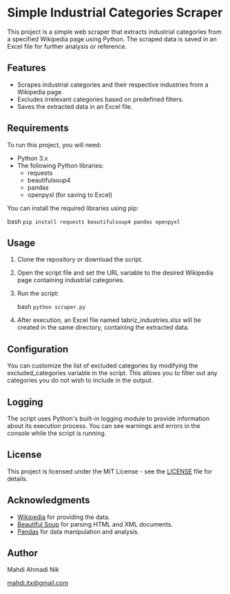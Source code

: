 # Simple Industrial Categories Scraper

This project is a simple web scraper that extracts industrial categories from a specified Wikipedia page using Python. The scraped data is saved in an Excel file for further analysis or reference.

## Features

- Scrapes industrial categories and their respective industries from a Wikipedia page.
- Excludes irrelevant categories based on predefined filters.
- Saves the extracted data in an Excel file.

## Requirements

To run this project, you will need:

- Python 3.x
- The following Python libraries:
  - requests
  - beautifulsoup4
  - pandas
  - openpyxl (for saving to Excel)

You can install the required libraries using pip:

bash
`pip install requests beautifulsoup4 pandas openpyxl`


## Usage

1. Clone the repository or download the script.
2. Open the script file and set the URL variable to the desired Wikipedia page containing industrial categories.
3. Run the script:

    bash
`python scraper.py`


4. After execution, an Excel file named tabriz_industries.xlsx will be created in the same directory, containing the extracted data.

## Configuration

You can customize the list of excluded categories by modifying the excluded_categories variable in the script. This allows you to filter out any categories you do not wish to include in the output.

## Logging

The script uses Python's built-in logging module to provide information about its execution process. You can see warnings and errors in the console while the script is running.

## License

This project is licensed under the MIT License - see the [LICENSE](LICENSE) file for details.

## Acknowledgments

- [Wikipedia](https://www.wikipedia.org/) for providing the data.
- [Beautiful Soup](https://www.crummy.com/software/BeautifulSoup/) for parsing HTML and XML documents.
- [Pandas](https://pandas.pydata.org/) for data manipulation and analysis.

## Author

Mahdi Ahmadi Nik

mahdi.itx@gmail.com